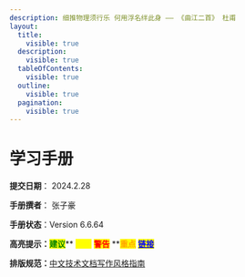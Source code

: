 ```yaml
---
description: 细推物理须行乐 何用浮名绊此身 —— 《曲江二首》 杜甫
layout:
  title:
    visible: true
  description:
    visible: true
  tableOfContents:
    visible: true
  outline:
    visible: true
  pagination:
    visible: true
---
```


# 学习手册

**提交日期**： 2024.2.28

**手册撰者**： 张子豪

**手册状态**：Version 6.6.64

**高亮提示：**<mark style="color:green;">**建议**</mark>** **<mark style="color:yellow;">**提示**</mark>** **<mark style="color:red;">**警告**</mark>** **<mark style="color:orange;">**重点**</mark> [<mark style="color:blue;">**链接**</mark>](0.-linux-commands/1.2-wen-jian-guan-li-lei-ming-ling.md#lian-jie)

**排版规范：**[中文技术文档写作风格指南](https://zh-style-guide.readthedocs.io/zh-cn/latest/index.html)
